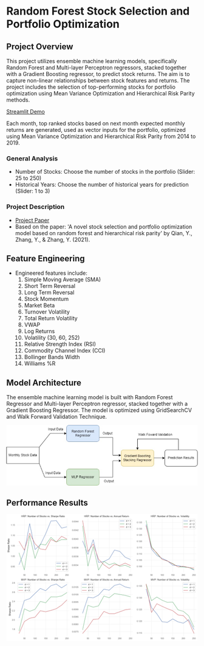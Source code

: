 # Random Forest Stock Selection and Portfolio Optimization

## Project Overview

This project utilizes ensemble machine learning models, specifically Random Forest and Multi-layer Perceptron regressors, stacked together with a Gradient Boosting regressor, to predict stock returns. The aim is to capture non-linear relationships between stock features and returns. The project includes the selection of top-performing stocks for portfolio optimization using Mean Variance Optimization and Hierarchical Risk Parity methods.

[Streamlit Demo](https://rf-portfolio-optimization.streamlit.app)

Each month, top ranked stocks based on next month expected monthly returns are generated, used as vector inputs for the portfolio, optimized using Mean Variance Optimization and Hierarchical Risk Parity from 2014 to 2019. 

### General Analysis

- Number of Stocks: Choose the number of stocks in the portfolio (Slider: 25 to 250)
- Historical Years: Choose the number of historical years for prediction (Slider: 1 to 3)

### Project Description

- [Project Paper](https://www.tandfonline.com/doi/epdf/10.1080/1331677X.2021.1875865?needAccess=true)
- Based on the paper: 'A novel stock selection and portfolio optimization model based on random forest and hierarchical risk parity' by Qian, Y., Zhang, Y., & Zhang, Y. (2021).

## Feature Engineering

- Engineered features include:
  1. Simple Moving Average (SMA)
  2. Short Term Reversal
  3. Long Term Reversal
  4. Stock Momentum
  5. Market Beta
  6. Turnover Volatility
  7. Total Return Volatility
  8. VWAP
  9. Log Returns
  10. Volatility (30, 60, 252)
  11. Relative Strength Index (RSI)
  12. Commodity Channel Index (CCI)
  13. Bollinger Bands Width
  14. Williams %R

## Model Architecture

The ensemble machine learning model is built with Random Forest Regressor and Multi-layer Perceptron regressor, stacked together with a Gradient Boosting Regressor. The model is optimized using GridSearchCV and Walk Forward Validation Technique.

![Stacking Model Architecture](./Misc/model.drawio.png)


## Performance Results
![Mean Variance and Hierarchical Risk Parity Portfolio Performances](./Misc/performance.png)
